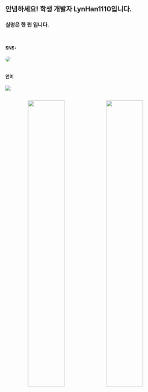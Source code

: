 <h2>안녕하세요! 학생 개발자 LynHan1110입니다.</h2>
<h3>  실명은 한 린 입니다.</h3>

  <br />
  <h4>SNS:<br /></h4>
  <img src="https://discord.c99.nl/widget/theme-1/1000315891898138634.png"  style="border-radius : 10px;" />
<br /><br />
<h4>언어</h4>
<img src="https://github-readme-stats.vercel.app/api/top-langs/?username=LynHan1110" />
<br />
<br />
<p align="center">
<img src="https://github-readme-stats.vercel.app/api?username=LynHan1110&theme=gotham&show_icons=true&count_private=true&hide_border=true"  width="48%"/>
<img src="https://github-readme-streak-stats.herokuapp.com?user=LynHan1110&theme=gotham&hide_border=true&date_format=M%20j%5B%2C%20Y%5D"  width="48%"/>

</p>
<br />
<br />
